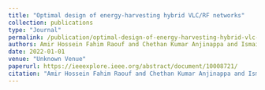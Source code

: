 ```yaml
---
title: "Optimal design of energy-harvesting hybrid VLC/RF networks"
collection: publications
type: "Journal"
permalink: /publication/optimal-design-of-energy-harvesting-hybrid-vlc-rf-networks
authors: Amir Hossein Fahim Raouf and Chethan Kumar Anjinappa and Ismail Guvenc
date: 2022-01-01
venue: "Unknown Venue"
paperurl: https://ieeexplore.ieee.org/abstract/document/10008721/
citation: "Amir Hossein Fahim Raouf and Chethan Kumar Anjinappa and Ismail Guvenc, Unknown Venue, 2022"
---
```

